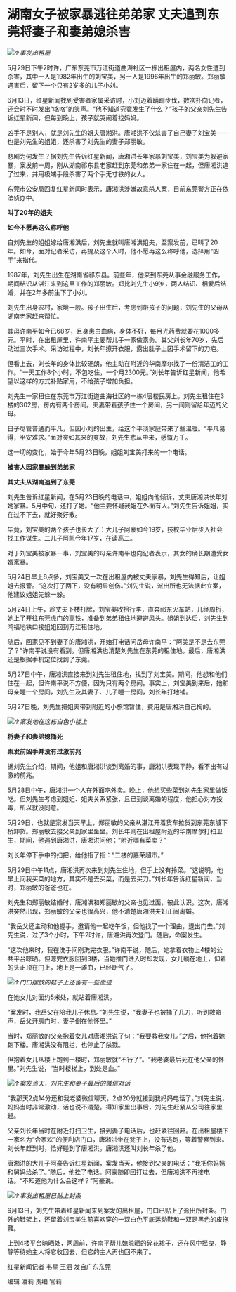 

# 湖南女子被家暴逃往弟弟家 丈夫追到东莞将妻子和妻弟媳杀害

![](https://inews.gtimg.com/om_bt/OJuHHrMxnuWW3Bd907XFGNKfg-TU5JGKnJTObydYY38YoAA/1000)_↑事发出租屋_

5月29日下午2时许，广东东莞市万江街道曲海社区一栋出租屋内，两名女性遭到杀害，其中一人是1982年出生的刘宝美，另一人是1996年出生的郑丽敏。郑丽敏遇害后，留下一个只有2岁多的儿子小刘。

6月13日，红星新闻找到受害者家属采访时，小刘迈着蹒跚步伐，数次扑向记者，还会时不时发出“咯咯”的笑声。“他不知道究竟发生了什么？”孩子的父亲刘先生告诉红星新闻，但每到晚上，孩子就哭闹着找妈妈。

凶手不是别人，就是刘先生的姐夫唐湘洪。唐湘洪不仅杀害了自己妻子刘宝美——也是刘先生的姐姐，还杀害了刘先生的妻子郑丽敏。

悲剧为何发生？据刘先生告诉红星新闻，唐湘洪长年家暴刘宝美，刘宝美为躲避家暴，案发前一周，刚从湖南祁东县老家赶到东莞和弟弟一家住在一起，但唐湘洪追了过来，并用极端手段杀害了两个手无寸铁的女人。

东莞市公安局回复红星新闻时表示，唐湘洪涉嫌故意杀人案，目前东莞警方正在依法侦办中。

**叫了20年的姐夫**

**如今不愿再这么称呼他**

自刘先生的姐姐嫁给唐湘洪后，刘先生就叫唐湘洪姐夫，至案发前，已叫了20年。如今，面对记者采访，再提及这个人时，他不愿再这么称呼他，选择用“凶手”来指代。

1987年，刘先生出生在湖南省祁东县。前些年，他来到东莞从事金融服务工作，期间结识从湛江来到这里工作的郑丽敏。郑比刘先生小9岁，两人结识、相爱后结婚，并在2年多前生下了小刘。

刘先生出身农村，家境一般。孩子出生后，考虑到带孩子的问题，刘先生的父母从湖南老家赶来帮忙。

其母许南平如今已68岁，且身患白血病，身体不好，每月光药费就要花1000多元。平时，在出租屋里，许南平主要帮儿子一家做家务。其父刘长年70岁，先后动过三次手术。采访过程中，刘长年撩开衣服，露出肚子上因手术留下的刀疤。

但看上去，刘长年的身体比较硬朗，他主动在附近的华南摩尔找了一份清洁工的工作。“一天工作8个小时，不包吃住，一个月2300元。”刘长年告诉红星新闻，他希望以这样的方式补贴家用，不给孩子增加负担。

刘先生一家租住在东莞市万江街道曲海社区的一栋4层楼民房上。刘先生租住在3楼的302房，房内有两个房间。夫妻带着孩子住一个房间，另一间则留给年迈的父母。

日子尽管普通而平凡，但因小刘的出生，给这个平淡家庭带来了些温暖。“平凡易得，平安难求。”面对突如其来的变故，刘先生悲从中来，感慨万千。

这一切的变化，始于今年5月23日晚，姐姐刘宝美打来的一个电话。

**被害人因家暴躲到弟弟家**

**其丈夫从湖南追到了东莞**

刘先生告诉红星新闻，在5月23日晚的电话中，姐姐向他倾诉，丈夫唐湘洪长年对她家暴。5月中旬，还打了她。“他主要怀疑我姐在外面有人。”刘先生告诉姐姐，实在过不下去，就好聚好散。

毕竟，刘宝美的两个孩子也长大了：大儿子阿豪如今19岁，技校毕业后步入社会找工作谋生。二儿子阿凯今年17岁，在读高二。

对于刘宝美被家暴一事，刘宝美的母亲许南平也向记者表示，其女的确长期遭受女婿家暴。

5月24日早上6点多，刘宝美又一次在出租屋内被丈夫家暴，刘先生得知后，让姐姐去报警。“这次打了两下，没有明显创伤。”刘先生说，派出所也无法据此立案，他建议姐姐先躲一躲。

5月24日上午，趁丈夫下楼打牌，刘宝美收拾行李，直奔祁东火车站，几经周折，她上了开往东莞虎门的高铁，准备到弟弟租住地避避风头。姐姐到达后，刘先生到鸿福地铁口接姐姐回到万江租住地。

随后，回家见不到妻子的唐湘洪，开始打电话问岳母许南平：“阿美是不是去东莞了？”许南平说没有看到。但唐湘洪也清楚刘先生在东莞的租住地。最后，唐湘洪还是根据手机定位找到了东莞。

5月27日中午，唐湘洪直接来到刘先生租住地，找到了刘宝美。期间，他想和他们住在一起，但许南平说不方便，因为只有两个房间。事实上，刘宝美到来后，她和母亲睡一个房间，刘先生及其妻子、儿子睡一房间，刘长年打地铺。

5月27日晚，刘先生把姐夫带到附近的小旅馆暂住，费用是唐湘洪自己掏的。

![](https://inews.gtimg.com/om_bt/OwaSqNKhk2_TTfb6IOtXDKimiIz4mW4qy3ELOgUn0C3YYAA/1000)_↑案发地在这栋白色小楼上_

**将妻子和妻弟媳捅死**

**案发前凶手并没有过激前兆**

据刘先生介绍，期间，他姐和唐湘洪谈到离婚的事，唐湘洪表现平静，看不出有过激的前兆。

5月28日中午，唐湘洪一个人在外面吃外卖。晚上，他想买些菜到刘先生家里做饭吃。但刘先生考虑到姐姐、姐夫关系紧张，且已到谈离婚的程度，他担心对方投毒，所以就没同意。

5月29日，也就是案发当天早上，郑丽敏的父亲从湛江开着货车拉货到东莞东城下桥卸货。郑丽敏去接父亲到家里坐坐。刘长年则在出租屋附近的华南摩尔打扫卫生，期间，他遇到唐湘洪，唐湘洪问他：“附近哪有菜卖？”

刘长年停下手中的扫把，给他指了指：“二楼的嘉荣超市。”

5月29日中午11点，唐湘洪再次来到刘先生住地，但手上没有拎菜。“这说明，他早上问我买菜的地方，其实不是去买菜，而是去买刀。”刘长年告诉红星新闻，当时，郑丽敏的爸爸也在。

刘先生和郑丽敏结婚时，唐湘洪和郑丽敏的父亲也见过面，彼此认识。这次，唐湘洪突然出现，郑丽敏的父亲也很高兴，他不清楚唐湘洪夫妇正闹离婚。

“我岳父还主动和他握手，邀请他一起吃午饭，但他找了一个理由，退出门去。”刘先生说，过了3个小时，下午2时许，唐湘洪再次登门。随后，命案发生。

“这次他来时，我在洗手间刚洗完衣服。”许南平说，随后，她拿着衣物上4楼的公共平台晾晒。但晾完衣服回到3楼，当她推门进入时却发现，女儿躺在地上，仰着的头正顶在门上，地上是一滩血，已经断气了。

![](https://inews.gtimg.com/om_bt/OPF4ALQq59pVTs4DH3008aHlDbu4ZJfl3XdeQ6iGtuO5sAA/1000)_↑门口摆放的鞋子上还留有一些血迹_

在她女儿对面约5米处，就站着唐湘洪。

“案发时，我岳父在陪我儿子休息。”刘先生说，“我妻子也被捅了几刀，听到救命声，岳父开房门时，妻子倒在他怀里。”

当时，郑丽敏的父亲抱着女儿对唐湘洪说了句：“我要救我女儿。”之后，他抱着她跑下楼。唐湘洪没有阻拦，也停止了杀戮。

但抱着女儿从楼上跑到一楼时，郑丽敏就“不行了”。“我老婆最后死在他父亲的怀里。”刘先生说，“当时楼梯上，到处是血。”

![](https://inews.gtimg.com/om_bt/OH6MdkpVgWdEiyOOSLXZj1LHmbMlG7Mk1pnQKpNKCihXwAA/1000)_↑案发当天，刘先生和妻子最后的微信对话_

“我那天2点14分还和我老婆微信聊天，2点20分就接到我妈妈电话了。”刘先生说，妈妈当时非常激动，话也说不清楚。得知家里出事后，刘先生赶紧从公司往家里赶。

父亲刘长年当时在附近打扫卫生，接到妻子电话后，也赶紧往回赶。在出租屋楼下一家名为“合家欢”的便利店门口，唐湘洪坐在凳子上，没有逃跑，等着警察到来。刘长年赶到时，恰好碰到了唐湘洪。唐湘洪还叫刘长年杀了他。

唐湘洪的大儿子阿豪告诉红星新闻，案发当天，他接到父亲的电话：“我把你妈妈和舅妈给杀了。”随后，他挂了电话。阿豪随即回打过去，但唐湘洪不再接电话。“不知道他为什么会这样？”阿豪说。

![](https://inews.gtimg.com/om_bt/OAxYdXDT0Hve_UCaTDfZa7SlMo3fXyeSYIjd-QpXb9424AA/1000)_↑事发出租屋已贴上封条_

6月13日，刘先生带着红星新闻来到案发的出租屋，门口已贴上了派出所封条。门外的鞋架上，还留着刘宝美生前喜欢穿的一双白色平底运动鞋和一双是黑色的皮拖鞋。

上到4楼平台晾晒处，两周前，许南平帮儿媳晾晒的碎花裙子，还在风中摇曳，静静等待她主人将它收回去，但它的主人再也回不来了。

红星新闻记者 韦星 王涵 发自广东东莞

编辑 潘莉 责编 官莉

